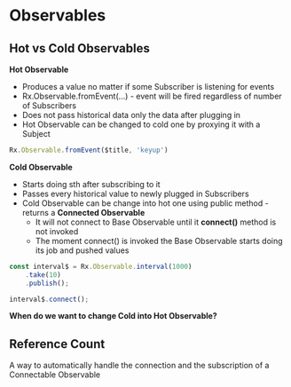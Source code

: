 # Observables

## Hot vs Cold Observables

**Hot Observable**

- Produces a value no matter if some Subscriber is listening for events
- Rx.Observable.fromEvent(...) - event will be fired regardless of number of Subscribers
- Does not pass historical data only the data after plugging in
- Hot Observable can be changed to cold one by proxying it with a Subject

```js
Rx.Observable.fromEvent($title, 'keyup')
```

**Cold Observable**

- Starts doing sth after subscribing to it
- Passes every historical value to newly plugged in Subscribers
- Cold Observable can be change into hot one using public method - returns a **Connected Observable**
    - It will not connect to Base Observable until it **connect()** method is not invoked
    - The moment connect() is invoked the Base Observable starts doing its job and pushed values 

```js
const interval$ = Rx.Observable.interval(1000)
    .take(10)
    .publish();

interval$.connect();
```

**When do we want to change Cold into Hot Observable?**

## Reference Count

A way to automatically handle the connection and the subscription of a Connectable Observable



